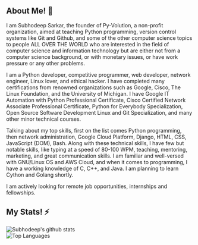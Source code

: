 ## About Me! 💬

I am Subhodeep Sarkar, the founder of Py-Volution, a non-profit organization, aimed at teaching Python programming, version control systems like Git and Github, and some of the other computer science topics to people ALL OVER THE WORLD who are interested in the field of computer science and information technology but are either not from a computer science background, or with monetary issues, or have work pressure or any other problems. 

I am a Python developer, competitive programmer, web developer, network engineer, Linux lover, and ethical hacker. I have completed many certifications from renowned organizations such as Google, Cisco, The Linux Foundation, and the University of Michigan. I have Google IT Automation with Python Professional Certificate, Cisco Certified Network Associate Professional Certificate, Python for Everybody Specialization, Open Source Software Development Linux and Git Specialization, and many other minor technical courses.

Talking about my top skills, first on the list comes Python programming, then network administration, Google Cloud Platform, Django, HTML, CSS, JavaScript (DOM), Bash. Along with these technical skills, I have few but notable skills, like typing at a speed of 80-100 WPM, teaching, mentoring, marketing, and great communication skills. I am familiar and well-versed with GNU/Linux OS and AWS Cloud, and when it comes to programming, I have a working knowledge of C, C++, and Java. I am planning to learn Cython and Golang shortly.

I am actively looking for remote job opportunities, internships and fellowships.


## My Stats! ⚡

![Subhodeep's github stats](https://github-readme-stats.vercel.app/api?username=H4CK3RD33P&show_icons=true&bg_color=30,046e65,043003&theme=merko)\
![Top Languages](https://github-readme-stats.vercel.app/api/top-langs/?username=H4CK3RD33P&theme=tokyonight&layout=compact&&bg_color=0,140b33,940000)

<!--
**H4CK3RD33P/H4CK3RD33P** is a ✨ _special_ ✨ repository because its `README.md` (this file) appears on your GitHub profile.
Here are some ideas to get you started:

- 🔭 I’m currently working on ...
- 🌱 I’m currently learning ...
- 👯 I’m looking to collaborate on ...
- 🤔 I’m looking for help with ...
- 💬 Ask me about ...
- 📫 How to reach me: ...
- 😄 Pronouns: ...
- ⚡ Fun fact: ...
-->

